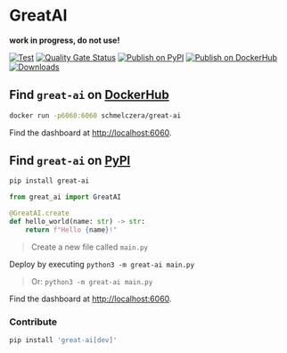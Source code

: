 # GreatAI

**work in progress, do not use!**

[![Test](https://github.com/ScoutinScience/great-ai/actions/workflows/test.yml/badge.svg)](https://github.com/ScoutinScience/great-ai/actions/workflows/check.yml)
[![Quality Gate Status](https://sonar.scoutinscience.com/api/project_badges/measure?project=great-ai&metric=alert_status)](https://sonar.scoutinscience.com/dashboard?id=great-ai)
[![Publish on PyPI](https://github.com/ScoutinScience/great-ai/actions/workflows/publish.yaml/badge.svg)](https://github.com/ScoutinScience/great-ai/actions/workflows/publish.yaml)
[![Publish on DockerHub](https://github.com/ScoutinScience/great-ai/actions/workflows/docker.yaml/badge.svg)](https://github.com/ScoutinScience/great-ai/actions/workflows/docker.yaml)
[![Downloads](https://pepy.tech/badge/great-ai/month)](https://pepy.tech/project/great-ai)


## Find `great-ai` on [DockerHub](https://hub.docker.com/repository/docker/schmelczera/great-ai)

```sh
docker run -p6060:6060 schmelczera/great-ai
```

Find the dashboard at [http://localhost:6060](http://localhost:6060/dashboard/).


## Find `great-ai` on [PyPI](https://pypi.org/project/great-ai/)

```sh
pip install great-ai
```

```python
from great_ai import GreatAI

@GreatAI.create
def hello_world(name: str) -> str:
    return f"Hello {name}!"
```
> Create a new file called `main.py`

Deploy by executing `python3 -m great-ai main.py`
> Or: `python3 -m great-ai main.py`

Find the dashboard at [http://localhost:6060](http://localhost:6060/dashboard/).

### Contribute

```sh
pip install 'great-ai[dev]'

```
